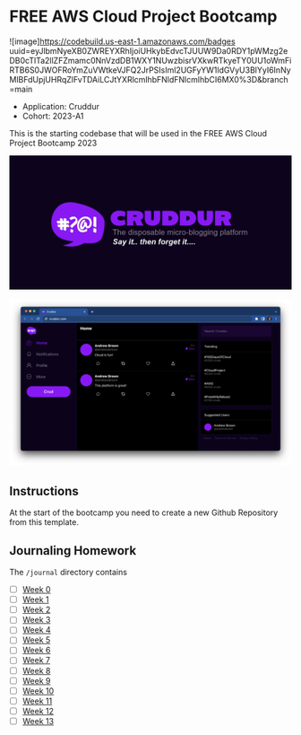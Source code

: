 # FREE AWS Cloud Project Bootcamp

![image]https://codebuild.us-east-1.amazonaws.com/badges uuid=eyJlbmNyeXB0ZWREYXRhIjoiUHkybEdvcTJUUW9Da0RDY1pWMzg2eDB0cTlTa2llZFZmamc0NnVzdDB1WXY1NUwzbisrVXkwRTkyeTY0UU1oWmFiRTB6S0JWOFRoYmZuVWtkeVJFQ2JrPSIsIml2UGFyYW1ldGVyU3BlYyI6InNyMlBFdUpjUHRqZlFvTDAiLCJtYXRlcmlhbFNldFNlcmlhbCI6MX0%3D&branch=main


- Application: Cruddur
- Cohort: 2023-A1

This is the starting codebase that will be used in the FREE AWS Cloud Project Bootcamp 2023

![Cruddur Graphic](_docs/assets/cruddur-banner.jpg)

![Cruddur Screenshot](_docs/assets/cruddur-screenshot.png)

## Instructions

At the start of the bootcamp you need to create a new Github Repository from this template.

## Journaling Homework

The `/journal` directory contains

- [ ] [Week 0](journal/week0.md)
- [ ] [Week 1](journal/week1.md)
- [ ] [Week 2](journal/week2.md)
- [ ] [Week 3](journal/week3.md)
- [ ] [Week 4](journal/week4.md)
- [ ] [Week 5](journal/week5.md)
- [ ] [Week 6](journal/week6.md)
- [ ] [Week 7](journal/week7.md)
- [ ] [Week 8](journal/week8.md)
- [ ] [Week 9](journal/week9.md)
- [ ] [Week 10](journal/week10.md)
- [ ] [Week 11](journal/week11.md)
- [ ] [Week 12](journal/week12.md)
- [ ] [Week 13](journal/week13.md)

